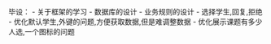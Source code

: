 毕设：
	- 关于框架的学习
	- 数据库的设计
	- 业务规则的设计
	- 选择学生,回复,拒绝
	- 优化默认学生,外键的问题,方便获取数据,但是难调整数据
	- 优化展示课题有多少人选,一个图标的问题